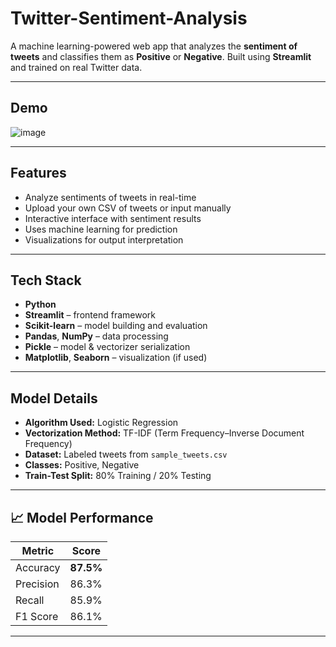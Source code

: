 
# Twitter-Sentiment-Analysis

A machine learning-powered web app that analyzes the **sentiment of tweets** and classifies them as **Positive** or **Negative**. Built using **Streamlit** and trained on real Twitter data.

---

## Demo

![image](https://github.com/user-attachments/assets/73c71c24-2240-4388-af2c-893f43317091)

---

## Features

- Analyze sentiments of tweets in real-time
- Upload your own CSV of tweets or input manually
- Interactive interface with sentiment results
- Uses machine learning for prediction
- Visualizations for output interpretation

---

## Tech Stack

- **Python**
- **Streamlit** – frontend framework
- **Scikit-learn** – model building and evaluation
- **Pandas**, **NumPy** – data processing
- **Pickle** – model & vectorizer serialization
- **Matplotlib**, **Seaborn** – visualization (if used)

---

## Model Details

- **Algorithm Used:** Logistic Regression
- **Vectorization Method:** TF-IDF (Term Frequency–Inverse Document Frequency)
- **Dataset:** Labeled tweets from `sample_tweets.csv`
- **Classes:** Positive, Negative
- **Train-Test Split:** 80% Training / 20% Testing

---

## 📈 Model Performance

| Metric     | Score    |
|------------|----------|
| Accuracy   | **87.5%** |
| Precision  | 86.3%    |
| Recall     | 85.9%    |
| F1 Score   | 86.1%    |



---





